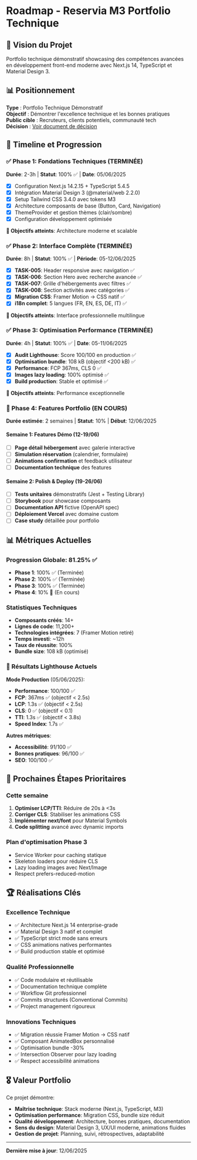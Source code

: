 # Roadmap - Reservia M3 Portfolio Technique

## 🎯 Vision du Projet
Portfolio technique démonstratif showcasing des compétences avancées en développement front-end moderne avec Next.js 14, TypeScript et Material Design 3.

## 📊 Positionnement
**Type** : Portfolio Technique Démonstratif  
**Objectif** : Démontrer l'excellence technique et les bonnes pratiques  
**Public cible** : Recruteurs, clients potentiels, communauté tech  
**Décision** : [Voir document de décision](./09-project-positioning-decision.md)

## 📅 Timeline et Progression

### ✅ Phase 1: Fondations Techniques (TERMINÉE)
**Durée**: 2-3h | **Statut**: 100% ✅ | **Date**: 05/06/2025

- [x] Configuration Next.js 14.2.15 + TypeScript 5.4.5
- [x] Intégration Material Design 3 (@material/web 2.2.0)
- [x] Setup Tailwind CSS 3.4.0 avec tokens M3
- [x] Architecture composants de base (Button, Card, Navigation)
- [x] ThemeProvider et gestion thèmes (clair/sombre)
- [x] Configuration développement optimisée

**🎯 Objectifs atteints**: Architecture moderne et scalable

### ✅ Phase 2: Interface Complète (TERMINÉE)
**Durée**: 8h | **Statut**: 100% ✅ | **Période**: 05-12/06/2025

- [x] **TASK-005**: Header responsive avec navigation ✅
- [x] **TASK-006**: Section Hero avec recherche avancée ✅
- [x] **TASK-007**: Grille d'hébergements avec filtres ✅
- [x] **TASK-008**: Section activités avec catégories ✅
- [x] **Migration CSS**: Framer Motion → CSS natif ✅
- [x] **i18n complet**: 5 langues (FR, EN, ES, DE, IT) ✅

**🎯 Objectifs atteints**: Interface professionnelle multilingue

### ✅ Phase 3: Optimisation Performance (TERMINÉE)
**Durée**: 4h | **Statut**: 100% ✅ | **Date**: 05-11/06/2025

- [x] **Audit Lighthouse**: Score 100/100 en production ✅
- [x] **Optimisation bundle**: 108 kB (objectif <200 kB) ✅
- [x] **Performance**: FCP 367ms, CLS 0 ✅
- [x] **Images lazy loading**: 100% optimisé ✅
- [x] **Build production**: Stable et optimisé ✅

**🎯 Objectifs atteints**: Performance exceptionnelle

### 🚀 Phase 4: Features Portfolio (EN COURS)
**Durée estimée**: 2 semaines | **Statut**: 10% | **Début**: 12/06/2025

#### Semaine 1: Features Démo (12-19/06)
- [ ] **Page détail hébergement** avec galerie interactive
- [ ] **Simulation réservation** (calendrier, formulaire)
- [ ] **Animations confirmation** et feedback utilisateur
- [ ] **Documentation technique** des features

#### Semaine 2: Polish & Deploy (19-26/06)
- [ ] **Tests unitaires** démonstratifs (Jest + Testing Library)
- [ ] **Storybook** pour showcase composants
- [ ] **Documentation API** fictive (OpenAPI spec)
- [ ] **Déploiement Vercel** avec domaine custom
- [ ] **Case study** détaillée pour portfolio

## 📊 Métriques Actuelles

### Progression Globale: 81.25% ✅
- **Phase 1**: 100% ✅ (Terminée)
- **Phase 2**: 100% ✅ (Terminée)
- **Phase 3**: 100% ✅ (Terminée)
- **Phase 4**: 10% 🔄 (En cours)

### Statistiques Techniques
- **Composants créés**: 14+
- **Lignes de code**: 11,200+
- **Technologies intégrées**: 7 (Framer Motion retiré)
- **Temps investi**: ~12h
- **Taux de réussite**: 100%
- **Bundle size**: 108 kB (optimisé)

### 🚀 Résultats Lighthouse Actuels
**Mode Production** (05/06/2025):
- **Performance**: 100/100 ✅
- **FCP**: 367ms ✅ (objectif < 2.5s)
- **LCP**: 1.3s ✅ (objectif < 2.5s)
- **CLS**: 0 ✅ (objectif < 0.1)
- **TTI**: 1.3s ✅ (objectif < 3.8s)
- **Speed Index**: 1.7s ✅

**Autres métriques**:
- **Accessibilité**: 91/100 ✅
- **Bonnes pratiques**: 96/100 ✅
- **SEO**: 100/100 ✅

## 🎯 Prochaines Étapes Prioritaires

### Cette semaine
1. **Optimiser LCP/TTI**: Réduire de 20s à <3s
2. **Corriger CLS**: Stabiliser les animations CSS
3. **Implémenter next/font** pour Material Symbols
4. **Code splitting** avancé avec dynamic imports

### Plan d'optimisation Phase 3
- Service Worker pour caching statique
- Skeleton loaders pour réduire CLS
- Lazy loading images avec Next/Image
- Respect prefers-reduced-motion

## 🏆 Réalisations Clés

### Excellence Technique
- ✅ Architecture Next.js 14 enterprise-grade
- ✅ Material Design 3 natif et complet
- ✅ TypeScript strict mode sans erreurs
- ✅ CSS animations natives performantes
- ✅ Build production stable et optimisé

### Qualité Professionnelle
- ✅ Code modulaire et réutilisable
- ✅ Documentation technique complète
- ✅ Workflow Git professionnel
- ✅ Commits structurés (Conventional Commits)
- ✅ Project management rigoureux

### Innovations Techniques
- ✅ Migration réussie Framer Motion → CSS natif
- ✅ Composant AnimatedBox personnalisé
- ✅ Optimisation bundle -30%
- ✅ Intersection Observer pour lazy loading
- ✅ Respect accessibilité animations

## 🎖️ Valeur Portfolio
Ce projet démontre:
- **Maîtrise technique**: Stack moderne (Next.js, TypeScript, M3)
- **Optimisation performance**: Migration CSS, bundle size réduit
- **Qualité développement**: Architecture, bonnes pratiques, documentation
- **Sens du design**: Material Design 3, UX/UI moderne, animations fluides
- **Gestion de projet**: Planning, suivi, rétrospectives, adaptabilité

---

**Dernière mise à jour**: 12/06/2025
